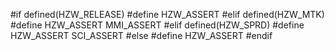#if defined(HZW_RELEASE)
#define HZW_ASSERT
#elif defined(HZW_MTK)
#define HZW_ASSERT MMI_ASSERT
#elif defined(HZW_SPRD)
#define HZW_ASSERT SCI_ASSERT
#else
#define HZW_ASSERT
#endif
